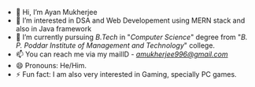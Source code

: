 - 👋 Hi, I’m Ayan Mukherjee
- 👀 I’m interested in DSA and Web Developement using MERN stack and also in Java framework
- 🌱 I’m currently pursuing *B.Tech* in "*Computer Science*" degree from "*B. P. Poddar Institute of Management and Technology*" college.
- 📫 You can reach me via my mailID - *amukherjee996@gmail.com*
- 😄 Pronouns: He/Him.
- ⚡ Fun fact: I am also very interested in Gaming, specially PC games.

<!---
M-Ayan-001/M-Ayan-001 is a ✨ special ✨ repository because its `README.md` (this file) appears on your GitHub profile.
You can click the Preview link to take a look at your changes.
--->
